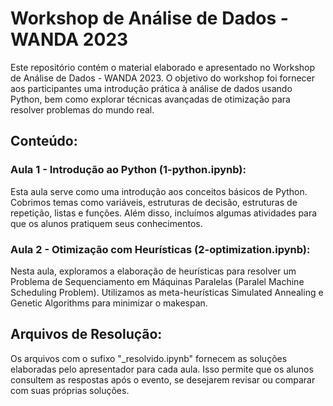 # Workshop de Análise de Dados - WANDA 2023

Este repositório contém o material elaborado e apresentado no Workshop de Análise de Dados - WANDA 2023. O objetivo do workshop foi fornecer aos participantes uma introdução prática à análise de dados usando Python, bem como explorar técnicas avançadas de otimização para resolver problemas do mundo real.

## Conteúdo:
### Aula 1 - Introdução ao Python (1-python.ipynb):

Esta aula serve como uma introdução aos conceitos básicos de Python. Cobrimos temas como variáveis, estruturas de decisão, estruturas de repetição, listas e funções. Além disso, incluímos algumas atividades para que os alunos pratiquem seus conhecimentos.

### Aula 2 - Otimização com Heurísticas (2-optimization.ipynb):

Nesta aula, exploramos a elaboração de heurísticas para resolver um Problema de Sequenciamento em Máquinas Paralelas (Paralel Machine Scheduling Problem). Utilizamos as meta-heurísticas Simulated Annealing e Genetic Algorithms para minimizar o makespan.

## Arquivos de Resolução:

Os arquivos com o sufixo "_resolvido.ipynb" fornecem as soluções elaboradas pelo apresentador para cada aula. Isso permite que os alunos consultem as respostas após o evento, se desejarem revisar ou comparar com suas próprias soluções.